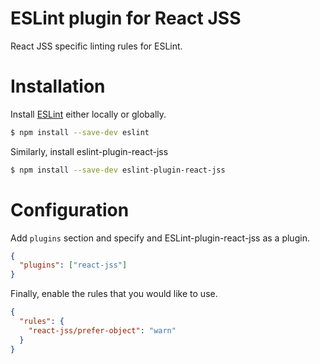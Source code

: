 # ESLint plugin for React JSS

React JSS specific linting rules for ESLint.

# Installation

Install [ESLint](https://www.github.com/eslint/eslint) either locally or globally.

```sh
$ npm install --save-dev eslint
```

Similarly, install eslint-plugin-react-jss

```sh
$ npm install --save-dev eslint-plugin-react-jss
```

# Configuration

Add `plugins` section and specify and ESLint-plugin-react-jss as a plugin.

```json
{
  "plugins": ["react-jss"]
}
```

Finally, enable the rules that you would like to use.

```json
{
  "rules": {
    "react-jss/prefer-object": "warn"
  }
}
```
